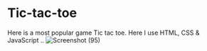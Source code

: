 # Tic-tac-toe
Here is a most popular game Tic tac toe. Here I use HTML, CSS &amp; JavaScript ..
![Screenshot (95)](https://github.com/soumik7063/Tic-tac-toe/assets/145036560/99b81f34-6263-4f3e-9ebd-d457582e5f04)

